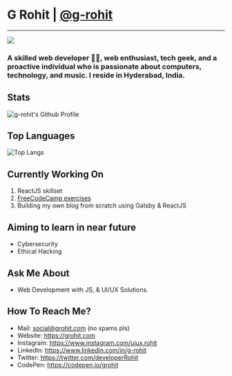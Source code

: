 # G Rohit | [@g-rohit](https://github.com/g-rohit) 
---
<a href="https://github.com/g-rohit">
    <img src="https://komarev.com/ghpvc/?username=g-rohit&color=green">
</a>

###   A skilled web developer 👨‍💻, web enthusiast, tech geek, and a proactive individual who is passionate about computers, technology, and music. I reside in Hyderabad, India.

##  Stats
![g-rohit's Github Profile](https://github-readme-stats.vercel.app/api?username=g-rohit&show_icons=true&hide_border=true&count_private=true&theme=radical) 

##  Top Languages
![Top Langs](https://github-readme-stats.vercel.app/api/top-langs/?username=g-rohit)
     
##  Currently Working On 
  1. ReactJS skillset
  2. [FreeCodeCamp exercises](https://www.freecodecamp.org/grohit)
  3. Building my own blog from scratch using Gatsby & ReactJS
  
##  Aiming to learn in near future 
  - Cybersecurity 
  - Ethical Hacking
    
##  Ask Me About 
 - Web Development with JS, & UI/UX Solutions.
     
##  How To Reach Me?
  - Mail: social@grohit.com (no spams pls)
  -  Website: <https://grohit.com>
  -  Instagram: <https://www.instagram.com/uiux.rohit>
  -  LinkedIn: <https://www.linkedin.com/in/g-rohit>
  -  Twitter: <https://twitter.com/developerRohit>
- CodePen: <https://codepen.io/grohit>  
     
